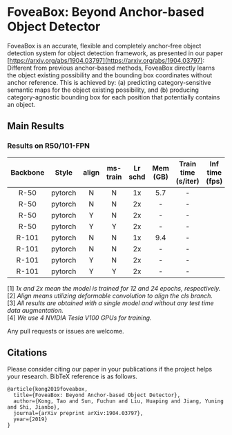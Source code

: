 # FoveaBox: Beyond Anchor-based Object Detector

FoveaBox is an accurate, flexible and completely anchor-free object detection system for object detection framework, as presented in our paper [https://arxiv.org/abs/1904.03797](https://arxiv.org/abs/1904.03797):
Different from previous anchor-based methods, FoveaBox directly learns the object existing possibility and the bounding box coordinates without anchor reference. This is achieved by: (a) predicting category-sensitive semantic maps for the object existing possibility, and (b) producing category-agnostic bounding box for each position that potentially contains an object.

## Main Results
### Results on R50/101-FPN

| Backbone  | Style   |  align  | ms-train| Lr schd | Mem (GB) | Train time (s/iter) | Inf time (fps) | box AP | Download |
|:---------:|:-------:|:-------:|:-------:|:-------:|:--------:|:-------------------:|:--------------:|:------:|:--------:|
| R-50      | pytorch | N       | N       | 1x      | 5.7      | -                   |                | 36.5   | [model](https://open-mmlab.s3.ap-northeast-2.amazonaws.com/mmdetection/models/foveabox/fovea_r50_fpn_4gpu_1x_20190905-3b185a5d.pth) |
| R-50      | pytorch | N       | N       | 2x      | -        | -                   |                | 36.9   | [model](https://open-mmlab.s3.ap-northeast-2.amazonaws.com/mmdetection/models/foveabox/fovea_r50_fpn_4gpu_2x_20190905-4a07f6e0.pth) |
| R-50      | pytorch | Y       | N       | 2x      | -        | -                   |                | 37.9   | [model](https://open-mmlab.s3.ap-northeast-2.amazonaws.com/mmdetection/models/foveabox/fovea_align_gn_r50_fpn_4gpu_2x_20190905-3e6bc82f.pth) |
| R-50      | pytorch | Y       | Y       | 2x      | -        | -                   |                | 40.1   | [model](https://open-mmlab.s3.ap-northeast-2.amazonaws.com/mmdetection/models/foveabox/fovea_align_gn_ms_r50_fpn_4gpu_2x_20190905-13374f33.pth) |
| R-101     | pytorch | N       | N       | 1x      | 9.4      | -                   |                | 38.5   | [model](https://open-mmlab.s3.ap-northeast-2.amazonaws.com/mmdetection/models/foveabox/fovea_r101_fpn_4gpu_1x_20190905-80ff93a6.pth) |
| R-101     | pytorch | N       | N       | 2x      | -        | -                   |                | 38.5   | [model](https://open-mmlab.s3.ap-northeast-2.amazonaws.com/mmdetection/models/foveabox/fovea_r101_fpn_4gpu_2x_20190905-d9c99fb1.pth) |
| R-101     | pytorch | Y       | N       | 2x      | -        | -                   |                | 39.4   | [model](https://open-mmlab.s3.ap-northeast-2.amazonaws.com/mmdetection/models/foveabox/fovea_align_gn_r101_fpn_4gpu_2x_20190905-407ddad6.pth) |
| R-101     | pytorch | Y       | Y       | 2x      | -        | -                   |                | 41.9   | [model](https://open-mmlab.s3.ap-northeast-2.amazonaws.com/mmdetection/models/foveabox/fovea_align_gn_ms_r101_fpn_4gpu_2x_20190905-936c7277.pth) |

[1] *1x and 2x mean the model is trained for 12 and 24 epochs, respectively.* \
[2] *Align means utilizing deformable convolution to align the cls branch.* \
[3] *All results are obtained with a single model and without any test time data augmentation.*\
[4] *We use 4 NVIDIA Tesla V100 GPUs for training.*

Any pull requests or issues are welcome.

## Citations
Please consider citing our paper in your publications if the project helps your research. BibTeX reference is as follows.
```
@article{kong2019foveabox,
  title={FoveaBox: Beyond Anchor-based Object Detector},
  author={Kong, Tao and Sun, Fuchun and Liu, Huaping and Jiang, Yuning and Shi, Jianbo},
  journal={arXiv preprint arXiv:1904.03797},
  year={2019}
}
```
